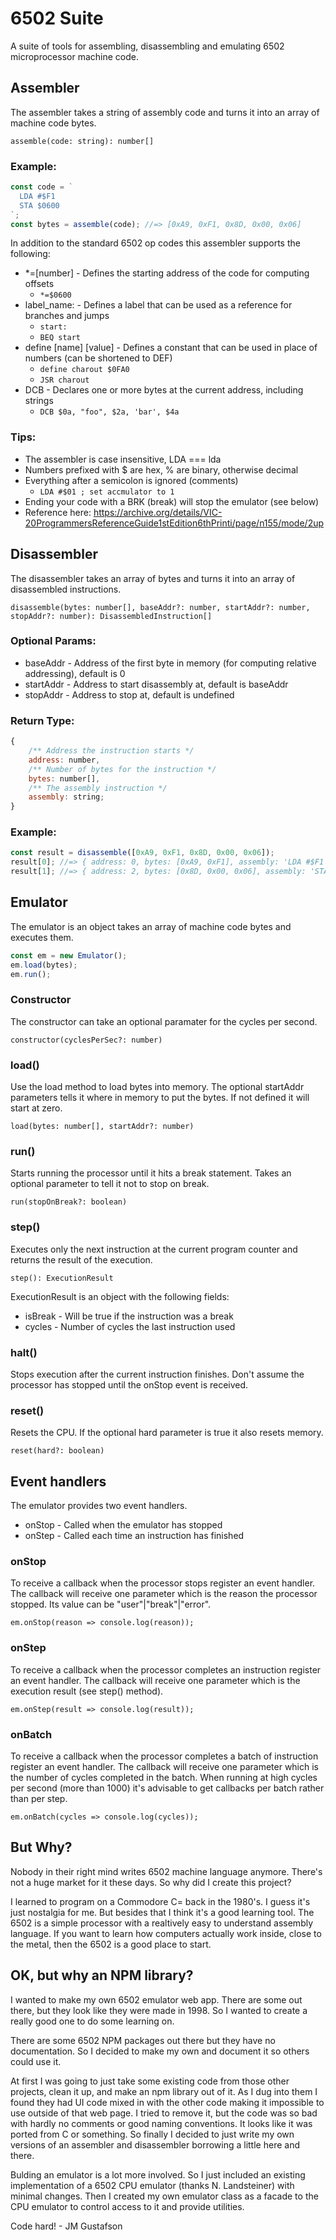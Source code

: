 # 6502 Suite
A suite of tools for assembling, disassembling and emulating 6502 microprocessor machine code.

## Assembler
The assembler takes a string of assembly code and turns it into an array of machine code bytes.

`assemble(code: string): number[]`

### Example:

```javascript
const code = `
  LDA #$F1
  STA $0600
`;
const bytes = assemble(code); //=> [0xA9, 0xF1, 0x8D, 0x00, 0x06]
```

In addition to the standard 6502 op codes this assembler supports the following:
- *=[number] - Defines the starting address of the code for computing offsets
  - `*=$0600`
- label_name: - Defines a label that can be used as a reference for branches and jumps
  - `start:`
  - `BEQ start`
- define [name] [value] - Defines a constant that can be used in place of numbers (can be shortened to DEF)
  - `define charout $0FA0`
  - `JSR charout`
- DCB - Declares one or more bytes at the current address, including strings
  - `DCB $0a, "foo", $2a, 'bar', $4a`

### Tips:
- The assembler is case insensitive, LDA === lda
- Numbers prefixed with $ are hex, % are binary, otherwise decimal
- Everything after a semicolon is ignored (comments)
  - `LDA #$01 ; set accmulator to 1` 
- Ending your code with a BRK (break) will stop the emulator (see below)
- Reference here: https://archive.org/details/VIC-20ProgrammersReferenceGuide1stEdition6thPrinti/page/n155/mode/2up

## Disassembler
The disassembler takes an array of bytes and turns it into an array of disassembled instructions.

`disassemble(bytes: number[], baseAddr?: number, startAddr?: number, stopAddr?: number): DisassembledInstruction[]`

### Optional Params:
- baseAddr - Address of the first byte in memory (for computing relative addressing), default is 0
- startAddr - Address to start disassembly at, default is baseAddr
- stopAddr - Address to stop at, default is undefined

### Return Type:
```javascript
{
    /** Address the instruction starts */
    address: number,
    /** Number of bytes for the instruction */
    bytes: number[],
    /** The assembly instruction */
    assembly: string;
}
```

### Example:
```javascript
const result = disassemble([0xA9, 0xF1, 0x8D, 0x00, 0x06]);
result[0]; //=> { address: 0, bytes: [0xA9, 0xF1], assembly: 'LDA #$F1' }
result[1]; //=> { address: 2, bytes: [0x8D, 0x00, 0x06], assembly: 'STA $0600' } 
```

## Emulator
The emulator is an object takes an array of machine code bytes and executes them.

```javascript
const em = new Emulator();
em.load(bytes);
em.run();
```

### Constructor
The constructor can take an optional paramater for the cycles per second.

`constructor(cyclesPerSec?: number)`

### load()
Use the load method to load bytes into memory.
The optional startAddr parameters tells it where in memory to put the bytes. If not defined it will start at zero.

`load(bytes: number[], startAddr?: number)`

### run()
Starts running the processor until it hits a break statement. Takes an optional parameter to tell it not to stop on break.

`run(stopOnBreak?: boolean)`

### step()
Executes only the next instruction at the current program counter and returns the result of the execution.

`step(): ExecutionResult`

ExecutionResult is an object with the following fields:
- isBreak - Will be true if the instruction was a break
- cycles - Number of cycles the last instruction used

### halt()
Stops execution after the current instruction finishes.
Don't assume the processor has stopped until the onStop event is received.

### reset()
Resets the CPU. If the optional hard parameter is true it also resets memory.

`reset(hard?: boolean)`

## Event handlers
The emulator provides two event handlers.
- onStop - Called when the emulator has stopped
- onStep - Called each time an instruction has finished

### onStop
To receive a callback when the processor stops register an event handler.
The callback will receive one parameter which is the reason the processor stopped.
Its value can be "user"|"break"|"error".

`em.onStop(reason => console.log(reason));`

### onStep
To receive a callback when the processor completes an instruction register an event handler.
The callback will receive one parameter which is the execution result (see step() method).

`em.onStep(result => console.log(result));`

### onBatch
To receive a callback when the processor completes a batch of instruction register an event handler.
The callback will receive one parameter which is the number of cycles completed in the batch.
When running at high cycles per second (more than 1000) it's advisable to get callbacks per batch rather than per step. 

`em.onBatch(cycles => console.log(cycles));`

## But Why?
Nobody in their right mind writes 6502 machine language anymore.
There's not a huge market for it these days.
So why did I create this project?

I learned to program on a Commodore C= back in the 1980's.
I guess it's just nostalgia for me.
But besides that I think it's a good learning tool.
The 6502 is a simple processor with a realtively easy to understand assembly language.
If you want to learn how computers actually work inside, close to the metal, then the 6502 is a good place to start.

## OK, but why an NPM library?
I wanted to make my own 6502 emulator web app.
There are some out there, but they look like they were made in 1998.
So I wanted to create a really good one to do some learning on.

There are some 6502 NPM packages out there but they have no documentation.
So I decided to make my own and document it so others could use it.

At first I was going to just take some existing code from those other projects, clean it up, and make an npm library out of it.
As I dug into them I found they had UI code mixed in with the other code making it impossible to use outside of that web page.
I tried to remove it, but the code was so bad with hardly no comments or good naming conventions.
It looks like it was ported from C or something.
So finally I decided to just write my own versions of an assembler and disassembler borrowing a little here and there.

Bulding an emulator is a lot more involved.
So I just included an existing implementation of a 6502 CPU emulator (thanks N. Landsteiner) with minimal changes.
Then I created my own emulator class as a facade to the CPU emulator to control access to it and provide utilities.

Code hard! - JM Gustafson
